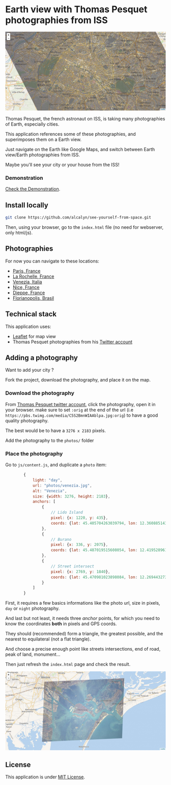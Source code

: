Earth view with Thomas Pesquet photographies from ISS
=====================================================

![Paris from ISS](screenshot.jpg)

Thomas Pesquet, the french astronaut on ISS,
is taking many photographies of Earth, especially cities.

This application references some of these photographies,
and superimposes them on a Earth view.

Just navigate on the Earth like Google Maps,
and switch between Earth view/Earth photographies from ISS.

Maybe you'll see your city or your house from the ISS!


### Demonstration

[Check the Demonstration](https://alcalyn.github.io/see-yourself-from-space).


## Install locally

``` bash
git clone https://github.com/alcalyn/see-yourself-from-space.git
```

Then, using your browser, go to the `index.html` file
(no need for webserver, only html/js).


## Photographies

For now you can navigate to these locations:

 - [Paris, France](https://alcalyn.github.io/see-yourself-from-space/#11/48.8561/2.3494)
 - [La Rochelle, France](https://alcalyn.github.io/see-yourself-from-space/#13/46.1581/-1.1726)
 - [Venezia, Italia](https://alcalyn.github.io/see-yourself-from-space/#12/45.4323/12.3459)
 - [Nice, France](https://alcalyn.github.io/see-yourself-from-space/#11/43.6641/7.3001)
 - [Dieppe, France](https://alcalyn.github.io/see-yourself-from-space/#12/49.9213/1.0914)
 - [Florianopolis, Brasil](https://alcalyn.github.io/see-yourself-from-space/#12/-27.5946/-48.5503)


## Technical stack

This application uses:

 - [Leaflet](http://leafletjs.com/) for map view
 - Thomas Pesquet photographies from his [Twitter account](https://twitter.com/Thom_astro)


## Adding a photography

Want to add your city ?

Fork the project, download the photography, and place it on the map.

### Download the photography

From [Thomas Pesquet twitter account](https://twitter.com/Thom_astro),
click the photography, open it in your browser.
make sure to set `:orig` at the end of the url (i.e `https://pbs.twimg.com/media/C5S2BmnWIAAblpa.jpg:orig`)
to have a good quality photography.

The best would be to have a `3276 x 2183` pixels.

Add the photography to the `photos/` folder

### Place the photography

Go to `js/content.js`, and duplicate a `photo` item:

``` js
        {
            light: "day",
            url: "photos/venezia.jpg",
            alt: "Venezia",
            size: {width: 3276, height: 2183},
            anchors: [
                {
                    // Lido Island
                    pixel: {x: 1220, y: 435},
                    coords: {lat: 45.405704263039794, lon: 12.360885143280031}
                },
                {
                    // Burano
                    pixel: {x: 336, y: 2075},
                    coords: {lat: 45.487019515608054, lon: 12.41952896118164}
                },
                {
                    // Street intersect
                    pixel: {x: 2769, y: 1840},
                    coords: {lat: 45.470981023898084, lon: 12.269443273544313}
                }
            ]
        }
```

First, it requires a few basics informations like
the photo url, size in pixels, `day` or `night` photography.

And last but not least, it needs three *anchor* points,
for which you need to know the coordinates **both** in pixels and GPS coords.

They should (recommended) form a triangle, the greatest possible,
and the nearest to equilateral (not a flat triangle).

And choose a precise enough point like streets intersections,
end of road, peak of land, monument...

Then just refresh the `index.html` page and check the result.

![Example with Venezia](example-venezia.jpg)

## License

This application is under [MIT License](LICENSE).
